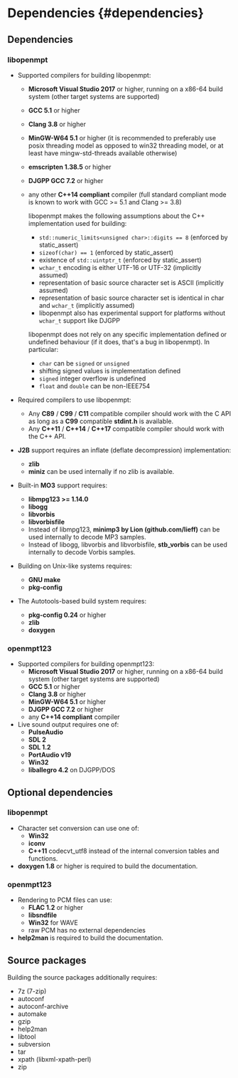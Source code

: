 
Dependencies {#dependencies}
============


Dependencies
------------

### libopenmpt

 *  Supported compilers for building libopenmpt:
     *  **Microsoft Visual Studio 2017** or higher, running on a x86-64 build
        system (other target systems are supported)
     *  **GCC 5.1** or higher
     *  **Clang 3.8** or higher
     *  **MinGW-W64 5.1** or higher (it is recommended to preferably use
        posix threading model as opposed to win32 threading model, or at least
        have mingw-std-threads available otherwise)
     *  **emscripten 1.38.5** or higher
     *  **DJGPP GCC 7.2** or higher
     *  any other **C++14 compliant** compiler (full standard compliant mode is
        known to work with GCC >= 5.1 and Clang >= 3.8)
        
        libopenmpt makes the following assumptions about the C++ implementation
        used for building:
         *  `std::numeric_limits<unsigned char>::digits == 8` (enforced by
            static_assert)
         *  `sizeof(char) == 1` (enforced by static_assert)
         *  existence of `std::uintptr_t` (enforced by static_assert)
         *  `wchar_t` encoding is either UTF-16 or UTF-32 (implicitly assumed)
         *  representation of basic source character set is ASCII (implicitly
            assumed)
         *  representation of basic source character set is identical in char
            and `wchar_t` (implicitly assumed)
         *  libopenmpt also has experimental support for platforms without
            `wchar_t` support like DJGPP
        
        libopenmpt does not rely on any specific implementation defined or
        undefined behaviour (if it does, that's a bug in libopenmpt). In
        particular:
         *  `char` can be `signed` or `unsigned`
         *  shifting signed values is implementation defined
         *  `signed` integer overflow is undefined
         *  `float` and `double` can be non-IEEE754

 *  Required compilers to use libopenmpt:
     *  Any **C89** / **C99** / **C11** compatible compiler should work with
        the C API as long as a **C99** compatible **stdint.h** is available.
     *  Any **C++11** / **C++14** / **C++17** compatible compiler should work
        with the C++ API.
 *  **J2B** support requires an inflate (deflate decompression) implementation:
     *  **zlib**
     *  **miniz** can be used internally if no zlib is available.
 *  Built-in **MO3** support requires:
     *  **libmpg123 >= 1.14.0**
     *  **libogg**
     *  **libvorbis**
     *  **libvorbisfile**
     *  Instead of libmpg123, **minimp3 by Lion (github.com/lieff)** can be used
        internally to decode MP3 samples.
     *  Instead of libogg, libvorbis and libvorbisfile, **stb_vorbis** can be
        used internally to decode Vorbis samples.
 *  Building on Unix-like systems requires:
     *  **GNU make**
     *  **pkg-config**
 *  The Autotools-based build system requires:
     *  **pkg-config 0.24** or higher
     *  **zlib**
     *  **doxygen**

### openmpt123

 *  Supported compilers for building openmpt123:
     *  **Microsoft Visual Studio 2017** or higher, running on a x86-64 build
        system (other target systems are supported)
     *  **GCC 5.1** or higher
     *  **Clang 3.8** or higher
     *  **MinGW-W64 5.1** or higher
     *  **DJGPP GCC 7.2** or higher
     *  any **C++14 compliant** compiler
 *  Live sound output requires one of:
     *  **PulseAudio**
     *  **SDL 2**
     *  **SDL 1.2**
     *  **PortAudio v19**
     *  **Win32**
     *  **liballegro 4.2** on DJGPP/DOS


Optional dependencies
---------------------

### libopenmpt

 *  Character set conversion can use one of:
     *  **Win32**
     *  **iconv**
     *  **C++11** codecvt_utf8
    instead of the internal conversion tables and functions.
 *  **doxygen 1.8** or higher is required to build the documentation.

### openmpt123

 *  Rendering to PCM files can use:
     *  **FLAC 1.2** or higher
     *  **libsndfile**
     *  **Win32** for WAVE
     *  raw PCM has no external dependencies
 *  **help2man** is required to build the documentation.


Source packages
---------------
 
Building the source packages additionally requires:
 *  7z (7-zip)
 *  autoconf
 *  autoconf-archive
 *  automake
 *  gzip
 *  help2man
 *  libtool
 *  subversion
 *  tar
 *  xpath (libxml-xpath-perl)
 *  zip
